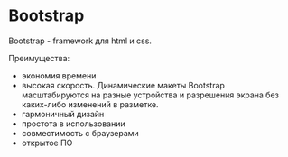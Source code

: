 # Bootstrap

Bootstrap - framework для html и css. 

Преимущества: 
- экономия времени
- высокая скорость. Динамические макеты Bootstrap масштабируются на разные устройства и разрешения экрана без каких-либо изменений в разметке.
- гармоничный дизайн
- простота в использовании
- совместимость с браузерами
- открытое ПО
